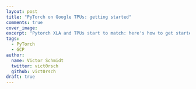 ```yaml
---
layout: post
title: "PyTorch on Google TPUs: getting started"
comments: true
cover_image:
excerpt: "Pytorch XLA and TPUs start to match: here's how to get started"
tags:
  - PyTorch
  - GCP
author:
  name: Victor Schmidt
  twitter: vict0rsch
  github: vict0rsch
draft: true
---
```

